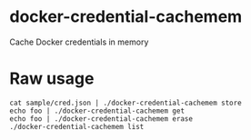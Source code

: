 # docker-credential-cachemem

Cache Docker credentials in memory

# Raw usage

```
cat sample/cred.json | ./docker-credential-cachemem store
echo foo | ./docker-credential-cachemem get
echo foo | ./docker-credential-cachemem erase
./docker-credential-cachemem list
```
